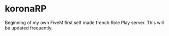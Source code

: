 # koronaRP
Beginning of my own FiveM first self made french Role Play server. This will be updated frequently.
